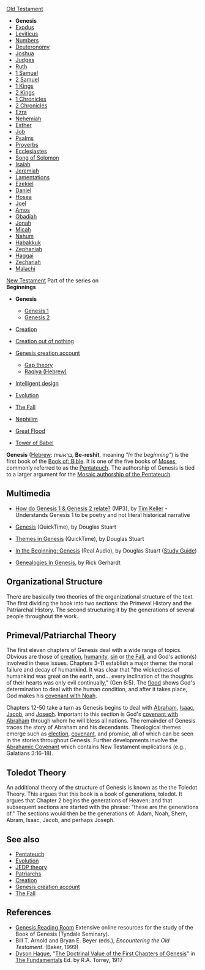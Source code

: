 [Old Testament](Old_Testament "Old Testament")
-   **Genesis**
-   [Exodus](Book_of_Exodus "Book of Exodus")
-   [Leviticus](Leviticus "Leviticus")
-   [Numbers](Book_of_Numbers "Book of Numbers")
-   [Deuteronomy](Deuteronomy "Deuteronomy")
-   [Joshua](Book_of_Joshua "Book of Joshua")
-   [Judges](Book_of_Judges "Book of Judges")
-   [Ruth](Book_of_Ruth "Book of Ruth")
-   [1 Samuel](Books_of_Samuel "Books of Samuel")
-   [2 Samuel](Books_of_Samuel "Books of Samuel")
-   [1 Kings](Books_of_Kings "Books of Kings")
-   [2 Kings](Books_of_Kings "Books of Kings")
-   [1 Chronicles](Books_of_Chronicles "Books of Chronicles")
-   [2 Chronicles](Books_of_Chronicles "Books of Chronicles")
-   [Ezra](Book_of_Ezra "Book of Ezra")
-   [Nehemiah](Book_of_Nehemiah "Book of Nehemiah")
-   [Esther](Book_of_Esther "Book of Esther")
-   [Job](Book_of_Job "Book of Job")
-   [Psalms](Book_of_Psalms "Book of Psalms")
-   [Proverbs](Book_of_Proverbs "Book of Proverbs")
-   [Ecclesiastes](Ecclesiastes "Ecclesiastes")
-   [Song of Solomon](Song_of_Solomon "Song of Solomon")
-   [Isaiah](Book_of_Isaiah "Book of Isaiah")
-   [Jeremiah](Book_of_Jeremiah "Book of Jeremiah")
-   [Lamentations](Book_of_Lamentations "Book of Lamentations")
-   [Ezekiel](Book_of_Ezekiel "Book of Ezekiel")
-   [Daniel](Book_of_Daniel "Book of Daniel")
-   [Hosea](Book_of_Hosea "Book of Hosea")
-   [Joel](Book_of_Joel "Book of Joel")
-   [Amos](Book_of_Amos "Book of Amos")
-   [Obadiah](Book_of_Obadiah "Book of Obadiah")
-   [Jonah](Book_of_Jonah "Book of Jonah")
-   [Micah](Book_of_Micah "Book of Micah")
-   [Nahum](Book_of_Nahum "Book of Nahum")
-   [Habakkuk](Book_of_Habakkuk "Book of Habakkuk")
-   [Zephaniah](Book_of_Zephaniah "Book of Zephaniah")
-   [Haggai](Book_of_Haggai "Book of Haggai")
-   [Zechariah](Book_of_Zechariah "Book of Zechariah")
-   [Malachi](Book_of_Malachi "Book of Malachi")

[New Testament](New_Testament "New Testament")
Part of the series on  
**Beginnings**
-   **Genesis**
    -   [Genesis 1](Genesis_1 "Genesis 1")
    -   [Genesis 2](Genesis_2 "Genesis 2")

-   [Creation](Creation "Creation")
-   [Creation out of nothing](Creation_out_of_nothing "Creation out of nothing")
-   [Genesis creation account](Genesis_creation_account "Genesis creation account")
    -   [Gap theory](Gap_theory "Gap theory")
    -   [Raqiya (Hebrew)](Raqiya_(Hebrew) "Raqiya (Hebrew)")

-   [Intelligent design](Intelligent_design "Intelligent design")
-   [Evolution](Evolution "Evolution")
-   [The Fall](The_Fall "The Fall")
-   [Nephilim](Nephilim "Nephilim")
-   [Great Flood](Great_Flood "Great Flood")
-   [Tower of Babel](Tower_of_Babel "Tower of Babel")

**Genesis** ([Hebrew](Hebrew "Hebrew"): בְּרֵאשִׁית, **Be-reshit**,
meaning *"In the beginning"*) is the first book of the
[Book of::Bible](http://www.theopedia.com/index.php?title=Book_of::Bible&action=edit&redlink=1 "Book of::Bible (page does not exist)").
It is one of the five books of [Moses](Moses "Moses"), commonly
referred to as the [Pentateuch](Pentateuch "Pentateuch"). The
authorship of Genesis is tied to a larger argument for the
[Mosaic authorship of the Pentateuch](Mosaic_authorship_of_the_Pentateuch "Mosaic authorship of the Pentateuch").

## Multimedia

-   [How do Genesis 1 & Genesis 2 relate?](http://www.streamload.com/rpcsermons/QandA/How%20do%20Genesis%201%20and%20Genesis%202%20relate.mp3)
    (MP3), by [Tim Keller](Tim_Keller "Tim Keller") - Understands
    Genesis 1 to be poetry and not literal historical narrative
-   [Genesis](http://biblicaltraining.org/audio/OT500/ots_01.mov)
    (QuickTime), by Douglas Stuart
-   [Themes in Genesis](http://biblicaltraining.org/audio/OT500/ots_01b.mov)
    (QuickTime), by Douglas Stuart
-   [In the Beginning: Genesis](http://www.gordonconwell.edu/audio/lec1.ram)
    (Real Audio), by Douglas Stuart
    ([Study Guide](http://www.gordonconwell.edu/ockenga/dimensions/ot1/pdf/ot1_01.pdf))

-   [Genealogies In Genesis](http://vimeo.com/14202252), by Rick
    Gerhardt

## Organizational Structure

There are basically two theories of the organizational structure of
the text. The first dividing the book into two sections: the
Primeval History and the Patriarchal History. The second
structuring it by the generations of several people throughout the
work.

## Primeval/Patriarchal Theory

The first eleven chapters of Genesis deal with a wide range of
topics. Obvious are those of [creation](Creation "Creation"),
[humanity](Humanity "Humanity"), [sin](Sin "Sin") or
[the Fall](The_Fall "The Fall"), and God's action(s) involved in
these issues. Chapters 3-11 establish a major theme: the moral
failure and decay of humankind. It was clear that "the wickedness
of humankind was great on the earth, and... every inclination of
the thoughts of their hearts was only evil continually," (Gen 6:5).
The
[flood](index.php?title=Flood&action=edit&redlink=1 "Flood (page does not exist)")
shows God's determination to deal with the human condition, and
after it takes place, God makes his
[covenant with Noah](Noahic_Covenant "Noahic Covenant").

Chapters 12-50 take a turn as Genesis begins to deal with
[Abraham](Abraham "Abraham"),
[Isaac](index.php?title=Isaac&action=edit&redlink=1 "Isaac (page does not exist)"),
[Jacob](Jacob "Jacob"), and [Joseph](Joseph "Joseph"). Important to
this section is God's
[covenant with Abraham](Abrahamic_Covenant "Abrahamic Covenant")
through whom he will bless all nations. The remainder of Genesis
traces the story of Abraham and his decendants. Theological themes
emerge such as [election](Election "Election"),
[covenant](Covenant "Covenant"), and promise, all of which can be
seen in the stories throughout Genesis. Further developments
involve the
[Abrahamic Covenant](Abrahamic_Covenant "Abrahamic Covenant") which
contains New Testament implications (e.g., Galatians 3:16-18).

## Toledot Theory

An additional theory of the structure of Genesis is known as the
the Toledot Theory. This argues that this book is a book of
generations, toledot. It argues that Chapter 2 begins the
generations of Heaven; and that subsequent sections are started
with the phrase: "these are the generations of." The sections would
then be the generations of: Adam, Noah, Shem, Abram, Isaac, Jacob,
and perhaps Joseph.

## See also

-   [Pentateuch](Pentateuch "Pentateuch")
-   [Evolution](Evolution "Evolution")
-   [JEDP theory](JEDP_theory "JEDP theory")
-   [Patriarchs](index.php?title=Patriarchs&action=edit&redlink=1 "Patriarchs (page does not exist)")
-   [Creation](Creation "Creation")
-   [Genesis creation account](Genesis_creation_account "Genesis creation account")
-   [The Fall](The_Fall "The Fall")

## References

-   [Genesis Reading Room](http://www.tyndale.ca/seminary/mtsmodular/reading-rooms/oldt/genesis)
    Extensive online resources for the study of the Book of Genesis
    (Tyndale Seminary).
-   Bill T. Arnold and Bryan E. Beyer (eds.),
    *Encountering the Old Testament*. (Baker, 1999)
-   [Dyson Hague](Dyson_Hague "Dyson Hague"),
    "[The Doctrinal Value of the First Chapters of Genesis](http://www.blueletterbible.org/Comm/fundamentals/14.html)"
    in [The Fundamentals](The_Fundamentals "The Fundamentals") Ed. by
    R.A. Torrey, 1917